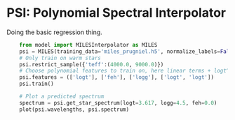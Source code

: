 PSI: Polynomial Spectral Interpolator
========

Doing the basic regression thing.


```python
	from model import MILESInterpolator as MILES
	psi = MILES(training_data='miles_prugniel.h5', normalize_labels=False)
	# Only train on warm stars
	psi.restrict_sample({'teff':(4000.0, 9000.0)})
	# Choose polynomial features to train on, here linear terms + logt^2
	psi.features = (['logt'], ['feh'], ['logg'], ['logt', 'logt'])
	psi.train()

    # Plot a predicted spectrum
	spectrum = psi.get_star_spectrum(logt=3.617, logg=4.5, feh=0.0)
	plot(psi.wavelengths, psi.spectrum)
```


